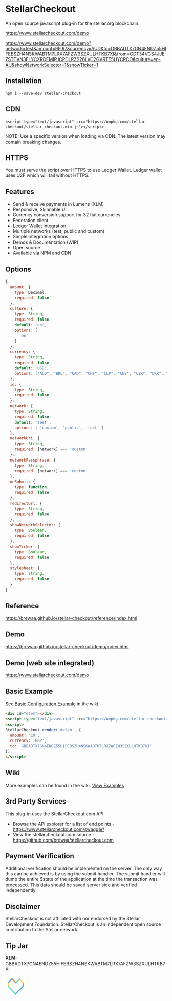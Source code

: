 # StellarCheckout

An open source javascript plug-in for the stellar.org blockchain.

https://www.stellarcheckout.com/demo

https://www.stellarcheckout.com/demo?network=test&amount=99.97&currency=AUD&to=GBBADTX7GN4ENDZ55HIFEBSZH4NSKWABTM7LRX7AFZW3SZXULHTKB7XI&from=GDT34VGS4JJE7STTVN3FLYCXRDEMIPJCPDLRZS26LVC2GVRTE5UYCRCO&culture=en-AU&showNetworkSelector=1&showTicker=1

## Installation

```
npm i --save-dev stellar-checkout
```

## CDN
```
<script type="text/javascript" src="https://unpkg.com/stellar-checkout/stellar-checkout.min.js"></script>
```
NOTE: Use a specific version when loading via CDN. The latest version may contain breaking changes.

## HTTPS
You must serve the script over HTTPS to use Ledger Wallet. Ledger wallet uses U2F which will fail without HTTPS.

## Features
- Send & receive payments in Lumens (XLM)
- Responsive, Skinnable UI
- Currency conversion support for 32 fiat currencies
- Federation client
- Ledger Wallet integration
- Multiple networks (test, public and custom)
- Simple integration options
- Demos & Documentation (WIP)
- Open source
- Available via NPM and CDN

## Options

```javascript
{
  amount: {
    type: Decimal,
    required: false
  },
  culture: {
    type: String,
    required: false,
    default: 'en',
    options: [
      'en'
    ]
  }, 
  currency: {
    type: String,
    required: false,
    default: 'USD',
    options: ["AUD", "BRL", "CAD", "CHF", "CLP", "CNY", "CZK", "DKK", "EUR", "GBP", "HKD", "HUF", "IDR", "ILS", "INR", "JPY", "KRW", "MXN", "MYR", "NOK", "NZD", "PHP", "PKR", "PLN", "RUB", "SEK", "SGD", "THB", "TRY", "TWD", "ZAR"]
  },
  id: {
    type: String,
    required: false
  },
  network: {
    type: String,
    required: false,
    default: 'test',
    options: [ 'custom', 'public', 'test' ]
  },
  networkUri: {
    type: String,
    required: [network] === 'custom'
  },
  networkPassphrase: {
    type: String,
    required: [network] === 'custom'
  },
  onSubmit: {
    type: function,
    required: false
  },
  redirectUrl: {
    type: String,
    required: false
  },
  showNetworkSelector: {
    type: Boolean,
    required: false
  },
  showTicker: {
    type: Boolean,
    required: false
  },
  stylesheet: {
    type: String,
    required: false
  }
}
```

## Reference

https://brewaa.github.io/stellar-checkout/reference/index.html

## Demo
https://brewaa.github.io/stellar-checkout/demo/index.html

## Demo (web site integrated)
https://www.stellarcheckout.com/demo

## Basic Example
See [Basic Configuration Example](https://github.com/brewaa/stellar-checkout/wiki/Basic-Configuration-Example) in the wiki.

```html
<div id="elem"></div>
<script type="text/javascript" src="https://unpkg.com/stellar-checkout/stellar-checkout.min.js"></script>
<script>
StellarCheckout.render('#elem', {
  amount: '10',
  currency: 'GBP',
  to: 'GBBADTX7GN4ENDZ55HIFEBSZH4NSKWABTM7LRX7AFZW3SZXULHTKB7XI'
});
</script>
```

## Wiki

More examples can be found in the wiki. [View Examples](https://github.com/brewaa/stellar-checkout/wiki/Examples)

## 3rd Party Services

This plug-in uses the StellarCheckout.com API.

- Browse the API explorer for a list of end points - https://www.stellarcheckout.com/swagger/
- View the stellarcheckout.com source - https://github.com/brewaa/stellarcheckout.com

## Payment Verification ##
Additional verification should be implemented on the server.
The only way this can be achieved is by using the submit handler.
The submit handler will dump the entire $state of the application at the time the transaction was processed.
This data should be saved server side and verified independently.

## Disclaimer
StellarCheckout is not affiliated with nor endorsed by the Stellar Development Foundation. 
StellarCheckout is an independent open source contribution to the Stellar network.

## Tip Jar

**XLM:** GBBADTX7GN4ENDZ55HIFEBSZH4NSKWABTM7LRX7AFZW3SZXULHTKB7XI

<a href="#readme">
  <img alt="" src="https://raw.githubusercontent.com/brewaa/stellar-checkout/master/docs/i/stellar/not-for-profit@2x.png" />
</a>